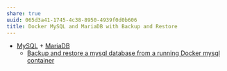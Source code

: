 ```yaml
---
share: true
uuid: 065d3a41-1745-4c38-8950-4939f0d0b606
title: Docker MySQL and MariaDB with Backup and Restore
---
```

* [MySQL](/undefined) + [MariaDB](/031c6a4f-2193-4f60-ae66-4dc03179baef)
	* [Backup and restore a mysql database from a running Docker mysql container](https://gist.github.com/spalladino/6d981f7b33f6e0afe6bb)

